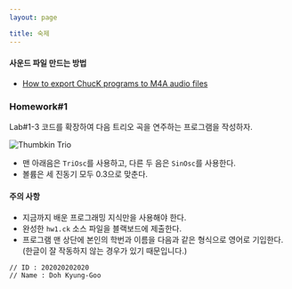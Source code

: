 ```yaml
---
layout: page

title: 숙제
---
```


#### 사운드 파일 만드는 방법

- [How to export ChucK programs to M4A audio files](https://drive.google.com/file/d/10iSfsImAsepDx5R_78rQ4kKglKhZgYk8/view?usp=sharing)


### Homework#1

Lab#1-3 코드를 확장하여 다음 트리오 곡을 연주하는 프로그램을 작성하자.

![Thumbkin Trio](https://i.imgur.com/gdBTrxe.png)

- 맨 아래음은 `TriOsc`를 사용하고, 다른 두 음은 `SinOsc`를 사용한다.
- 볼륨은 세 진동기 모두 0.3으로 맞춘다.

#### 주의 사항
- 지금까지 배운 프로그래밍 지식만을 사용해야 한다.
- 완성한 `hw1.ck` 소스 파일을 블랙보드에 제출한다.
- 프로그램 맨 상단에 본인의 학번과 이름을 다음과 같은 형식으로 영어로 기입한다. 
(한글이 잘 작동하지 않는 경우가 있기 때문입니다.)
```
// ID : 202020202020
// Name : Doh Kyung-Goo

```